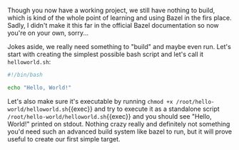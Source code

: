 Though you now have a working project, we still have nothing to build, which is kind of the whole point of learning and using Bazel in the firs place. Sadly, I didn't make it this far in the official Bazel documentation so now you're on your own, sorry...

Jokes aside, we really need something to "build" and maybe even run. Let's start with creating the simplest possible bash script and let's call it `helloworld.sh`:

```bash
#!/bin/bash

echo "Hello, World!"
```

Let's also make sure it's executable by running `chmod +x /root/hello-world/helloworld.sh`{{exec}} and try to execute it as a standalone script `/root/hello-world/helloworld.sh`{{exec}} and you should see "Hello, World!" printed on stdout. Nothing crazy really and definitely not something you'd need such an advanced build system like bazel to run, but it will prove useful to create our first simple target.